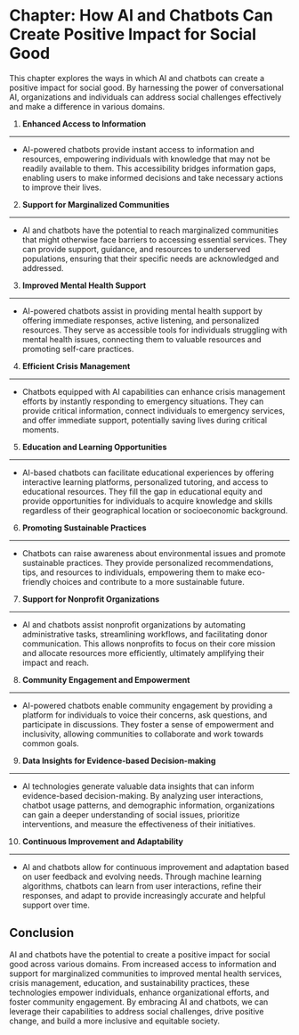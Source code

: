 Chapter: How AI and Chatbots Can Create Positive Impact for Social Good
=======================================================================

This chapter explores the ways in which AI and chatbots can create a positive impact for social good. By harnessing the power of conversational AI, organizations and individuals can address social challenges effectively and make a difference in various domains.

1. **Enhanced Access to Information**
-------------------------------------

* AI-powered chatbots provide instant access to information and resources, empowering individuals with knowledge that may not be readily available to them. This accessibility bridges information gaps, enabling users to make informed decisions and take necessary actions to improve their lives.

2. **Support for Marginalized Communities**
-------------------------------------------

* AI and chatbots have the potential to reach marginalized communities that might otherwise face barriers to accessing essential services. They can provide support, guidance, and resources to underserved populations, ensuring that their specific needs are acknowledged and addressed.

3. **Improved Mental Health Support**
-------------------------------------

* AI-powered chatbots assist in providing mental health support by offering immediate responses, active listening, and personalized resources. They serve as accessible tools for individuals struggling with mental health issues, connecting them to valuable resources and promoting self-care practices.

4. **Efficient Crisis Management**
----------------------------------

* Chatbots equipped with AI capabilities can enhance crisis management efforts by instantly responding to emergency situations. They can provide critical information, connect individuals to emergency services, and offer immediate support, potentially saving lives during critical moments.

5. **Education and Learning Opportunities**
-------------------------------------------

* AI-based chatbots can facilitate educational experiences by offering interactive learning platforms, personalized tutoring, and access to educational resources. They fill the gap in educational equity and provide opportunities for individuals to acquire knowledge and skills regardless of their geographical location or socioeconomic background.

6. **Promoting Sustainable Practices**
--------------------------------------

* Chatbots can raise awareness about environmental issues and promote sustainable practices. They provide personalized recommendations, tips, and resources to individuals, empowering them to make eco-friendly choices and contribute to a more sustainable future.

7. **Support for Nonprofit Organizations**
------------------------------------------

* AI and chatbots assist nonprofit organizations by automating administrative tasks, streamlining workflows, and facilitating donor communication. This allows nonprofits to focus on their core mission and allocate resources more efficiently, ultimately amplifying their impact and reach.

8. **Community Engagement and Empowerment**
-------------------------------------------

* AI-powered chatbots enable community engagement by providing a platform for individuals to voice their concerns, ask questions, and participate in discussions. They foster a sense of empowerment and inclusivity, allowing communities to collaborate and work towards common goals.

9. **Data Insights for Evidence-based Decision-making**
-------------------------------------------------------

* AI technologies generate valuable data insights that can inform evidence-based decision-making. By analyzing user interactions, chatbot usage patterns, and demographic information, organizations can gain a deeper understanding of social issues, prioritize interventions, and measure the effectiveness of their initiatives.

10. **Continuous Improvement and Adaptability**
-----------------------------------------------

* AI and chatbots allow for continuous improvement and adaptation based on user feedback and evolving needs. Through machine learning algorithms, chatbots can learn from user interactions, refine their responses, and adapt to provide increasingly accurate and helpful support over time.

Conclusion
----------

AI and chatbots have the potential to create a positive impact for social good across various domains. From increased access to information and support for marginalized communities to improved mental health services, crisis management, education, and sustainability practices, these technologies empower individuals, enhance organizational efforts, and foster community engagement. By embracing AI and chatbots, we can leverage their capabilities to address social challenges, drive positive change, and build a more inclusive and equitable society.

